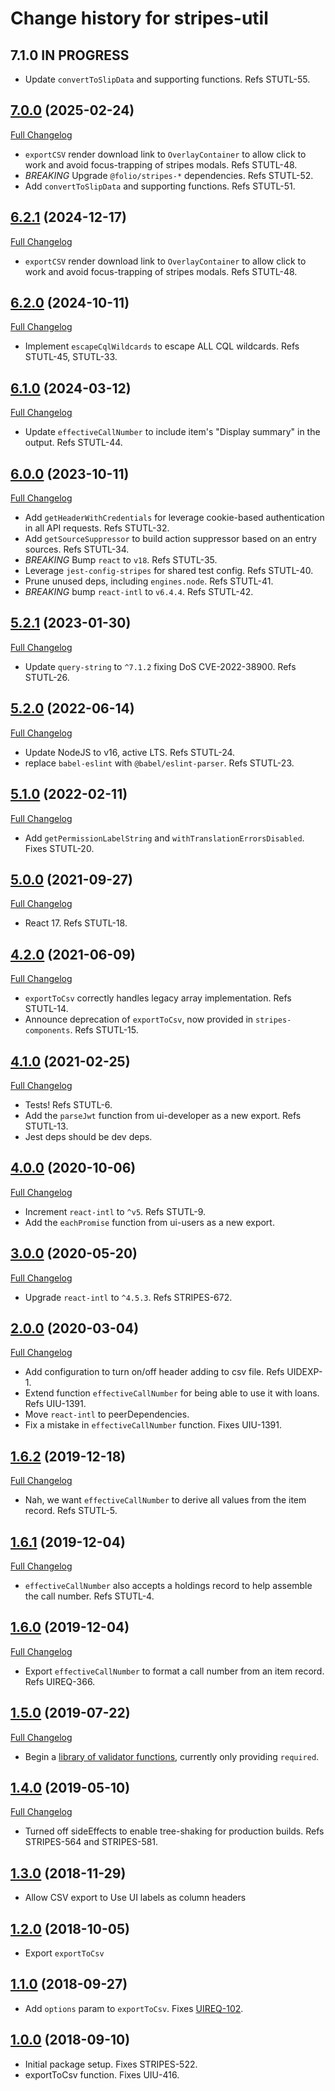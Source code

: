 # Change history for stripes-util

## 7.1.0 IN PROGRESS
* Update `convertToSlipData` and supporting functions. Refs STUTL-55.

## [7.0.0](https://github.com/folio-org/stripes-util/tree/v7.0.0) (2025-02-24)
[Full Changelog](https://github.com/folio-org/stripes-util/compare/v6.2.0...v7.0.0)

* `exportCSV` render download link to `OverlayContainer` to allow click to work and avoid focus-trapping of stripes modals. Refs STUTL-48.
* *BREAKING* Upgrade `@folio/stripes-*` dependencies. Refs STUTL-52.
* Add `convertToSlipData` and supporting functions. Refs STUTL-51.

## [6.2.1](https://github.com/folio-org/stripes-util/tree/v6.2.1) (2024-12-17)
[Full Changelog](https://github.com/folio-org/stripes-util/compare/v6.2.0...v6.2.1)

* `exportCSV` render download link to `OverlayContainer` to allow click to work and avoid focus-trapping of stripes modals. Refs STUTL-48.

## [6.2.0](https://github.com/folio-org/stripes-util/tree/v6.2.0) (2024-10-11)
[Full Changelog](https://github.com/folio-org/stripes-util/compare/v6.1.0...v6.2.0)

* Implement `escapeCqlWildcards` to escape ALL CQL wildcards. Refs STUTL-45, STUTL-33.

## [6.1.0](https://github.com/folio-org/stripes-util/tree/v6.1.0) (2024-03-12)
[Full Changelog](https://github.com/folio-org/stripes-util/compare/v6.0.0...v6.1.0)

* Update `effectiveCallNumber` to include item's "Display summary" in the output. Refs STUTL-44.

## [6.0.0](https://github.com/folio-org/stripes-util/tree/v6.0.0) (2023-10-11)
[Full Changelog](https://github.com/folio-org/stripes-util/compare/v5.2.1...v6.0.0)

* Add `getHeaderWithCredentials` for leverage cookie-based authentication in all API requests. Refs STUTL-32.
* Add `getSourceSuppressor` to build action suppressor based on an entry sources. Refs STUTL-34.
* *BREAKING* Bump `react` to `v18`. Refs STUTL-35.
* Leverage `jest-config-stripes` for shared test config. Refs STUTL-40.
* Prune unused deps, including `engines.node`. Refs STUTL-41.
* *BREAKING* bump `react-intl` to `v6.4.4`. Refs STUTL-42.

## [5.2.1](https://github.com/folio-org/stripes-util/tree/v5.2.1) (2023-01-30)
[Full Changelog](https://github.com/folio-org/stripes-util/compare/v5.2.0...v5.2.1)

* Update `query-string` to `^7.1.2` fixing DoS CVE-2022-38900. Refs STUTL-26.

## [5.2.0](https://github.com/folio-org/stripes-util/tree/v5.2.0) (2022-06-14)
[Full Changelog](https://github.com/folio-org/stripes-util/compare/v5.1.0...v5.2.0)

* Update NodeJS to v16, active LTS. Refs STUTL-24.
* replace `babel-eslint` with `@babel/eslint-parser`. Refs STUTL-23.

## [5.1.0](https://github.com/folio-org/stripes-util/tree/v5.1.0) (2022-02-11)
[Full Changelog](https://github.com/folio-org/stripes-util/compare/v5.0.0...v5.1.0)

* Add `getPermissionLabelString` and `withTranslationErrorsDisabled`. Fixes STUTL-20.

## [5.0.0](https://github.com/folio-org/stripes-util/tree/v5.0.0) (2021-09-27)
[Full Changelog](https://github.com/folio-org/stripes-util/compare/v4.2.0...v5.0.0)

* React 17. Refs STUTL-18.

## [4.2.0](https://github.com/folio-org/stripes-util/tree/v4.2.0) (2021-06-09)
[Full Changelog](https://github.com/folio-org/stripes-util/compare/v4.1.0...v4.2.0)

* `exportToCsv` correctly handles legacy array implementation. Refs STUTL-14.
* Announce deprecation of `exportToCsv`, now provided in `stripes-components`. Refs STUTL-15.

## [4.1.0](https://github.com/folio-org/stripes-util/tree/v4.1.0) (2021-02-25)
[Full Changelog](https://github.com/folio-org/stripes-util/compare/v4.0.0...v4.1.0)

* Tests! Refs STUTL-6.
* Add the `parseJwt` function from ui-developer as a new export. Refs STUTL-13.
* Jest deps should be dev deps.

## [4.0.0](https://github.com/folio-org/stripes-util/tree/v4.0.0) (2020-10-06)
[Full Changelog](https://github.com/folio-org/stripes-util/compare/v3.0.0...v4.0.0)

* Increment `react-intl` to `^v5`. Refs STUTL-9.
* Add the `eachPromise` function from ui-users as a new export.

## [3.0.0](https://github.com/folio-org/stripes-util/tree/v3.0.0) (2020-05-20)
[Full Changelog](https://github.com/folio-org/stripes-util/compare/v2.0.0...v3.0.0)

* Upgrade `react-intl` to `^4.5.3`. Refs STRIPES-672.

## [2.0.0](https://github.com/folio-org/stripes-util/tree/v2.0.0) (2020-03-04)
[Full Changelog](https://github.com/folio-org/stripes-util/compare/v1.6.2...v2.0.0)

* Add configuration to turn on/off header adding to csv file. Refs UIDEXP-1.
* Extend function `effectiveCallNumber` for being able to use it with loans. Refs UIU-1391.
* Move `react-intl` to peerDependencies.
* Fix a mistake in `effectiveCallNumber` function. Fixes UIU-1391.

## [1.6.2](https://github.com/folio-org/stripes-util/tree/v1.6.2) (2019-12-18)
[Full Changelog](https://github.com/folio-org/stripes-util/compare/v1.6.1...v1.6.2)

* Nah, we want `effectiveCallNumber` to derive all values from the item record. Refs STUTL-5.

## [1.6.1](https://github.com/folio-org/stripes-util/tree/v1.6.1) (2019-12-04)
[Full Changelog](https://github.com/folio-org/stripes-util/compare/v1.6.0...v1.6.1)

* `effectiveCallNumber` also accepts a holdings record to help assemble the call number. Refs STUTL-4.

## [1.6.0](https://github.com/folio-org/stripes-util/tree/v1.6.0) (2019-12-04)
[Full Changelog](https://github.com/folio-org/stripes-util/compare/v1.5.0...v1.6.0)

* Export `effectiveCallNumber` to format a call number from an item record. Refs UIREQ-366.

## [1.5.0](https://github.com/folio-org/stripes-util/tree/v1.4.0) (2019-07-22)
[Full Changelog](https://github.com/folio-org/stripes-util/compare/v1.4.0...v1.5.0)

* Begin a [library of validator functions](validators), currently only providing `required`.

## [1.4.0](https://github.com/folio-org/stripes-util/tree/v1.4.0) (2019-05-10)
[Full Changelog](https://github.com/folio-org/stripes-util/compare/v1.3.0...v1.4.0)

* Turned off sideEffects to enable tree-shaking for production builds. Refs STRIPES-564 and STRIPES-581.

## [1.3.0](https://github.com/folio-org/stripes-util/tree/v1.3.0) (2018-11-29)

* Allow CSV export to Use UI labels as column headers

## [1.2.0](https://github.com/folio-org/stripes-util/tree/v1.2.0) (2018-10-05)

* Export `exportToCsv`

## [1.1.0](https://github.com/folio-org/stripes-util/tree/v1.1.0) (2018-09-27)

* Add `options` param to `exportToCsv`. Fixes [UIREQ-102](https://issues.folio.org/browse/UIREQ-102).

## [1.0.0](https://github.com/folio-org/stripes-util/tree/v1.0.0) (2018-09-10)

* Initial package setup. Fixes STRIPES-522.
* exportToCsv function. Fixes UIU-416.
